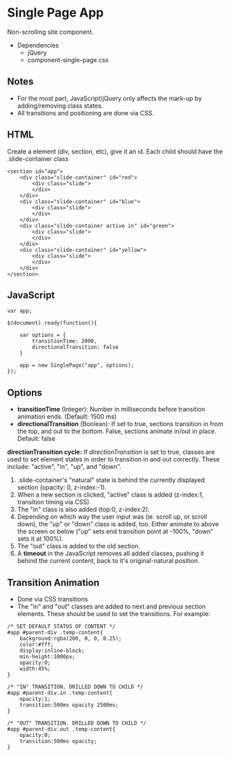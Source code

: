 # Single Page App
Non-scrolling site component.

* Dependencies
	* jQuery
	* component-single-page.css

## Notes
* For the most part, JavaScript/jQuery only affects the mark-up by adding/removing class states.
* All transitions and positioning are done via CSS.

## HTML
Create a element (div, section, etc), give it an id. Each child should have the .slide-container class

```
<section id="app">
	<div class="slide-container" id="red">
		<div class="slide">
		</div>
	</div>
	<div class="slide-container" id="blue">
		<div class="slide">	
		</div>
	</div>
	<div class="slide-container active in" id="green">
		<div class="slide">	
		</div>
	</div>
	<div class="slide-container" id="yellow">
		<div class="slide">	
		</div>
	</div>
</section>
```


## JavaScript
```
var app;

$(document).ready(function(){

	var options = {
		transitionTime: 2000,
		directionalTransition: false
	}

	app = new SinglePage("app", options);
});
```

## Options
* **transitionTime** (Integer): Number in milliseconds before transition animation ends. (Default: 1500 ms)
* **directionalTransition** (Boolean): If set to true, sections transition in from the top, and out to the bottom. False, sections animate in/out in place. Default: false 

**directionTransition cycle:**
If *directionTransition* is set to true, classes are used to set element states in order to transition in and out correctly. These include: "active", "in", "up", and "down".

1) .slide-container's "natural" state is behind the currently displayed section (opacity: 0, z-index:-1).
2) When a new section is clicked, "active" class is added (z-index:1, transition timing via CSS).
3) The "in" class is also added (top:0, z-index:2).
4) Depending on which way the user input was (ie. scroll up, or scroll down), the "up" or "down" class is added, too. Either animate to above the screen or below ("up" sets end transition point at -100%, "down" sets it at 100%).
5) The "out" class is added to the old section.
6) A **timeout** in the JavaScript removes all added classes, pushing it behind the current content, back to it's original-natural position.


## Transition Animation
* Done via CSS transitions
* The "in" and "out" classes are added to next and previous section elements. These should be used to set the transitions. For example:

```
/* SET DEFAULT STATUS OF CONTENT */
#app #parent-div .temp-content{
	background:rgba(200, 0, 0, 0.25);
	color:#fff;
	display:inline-block;
	min-height:1000px;
	opacity:0;
	width:45%;
}

/* "IN" TRANSITION. DRILLED DOWN TO CHILD */
#app #parent-div.in .temp-content{
	opacity:1;
	transition:500ms opacity 2500ms;
}

/* "OUT" TRANSITION. DRILLED DOWN TO CHILD */
#app #parent-div.out .temp-content{
	opacity:0;
	transition:500ms opacity;
}
```










